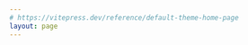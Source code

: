 ```yaml
---
# https://vitepress.dev/reference/default-theme-home-page
layout: page
---
```


<script>
export default {
  data() {
    return {
      observer: null,  // Store the intersection observer instance here
    };
  },
  mounted() {
    this.initObserver();
  },
  methods: {
    initObserver() {
      const options = {
        root: null, // observing relative to viewport
        threshold: 0.1, // trigger when 10% of the element is visible
        rootMargin: '0px'
      };

      this.observer = new IntersectionObserver((entries) => {
        entries.forEach(entry => {
          if (entry.isIntersecting) {
            entry.target.classList.add('element-visible');
            entry.target.classList.remove('element-hidden');
          }
        });
      }, options);

      // Select elements and start observing them
      const elements = document.querySelectorAll('.element-hidden');
      elements.forEach(element => this.observer.observe(element));
    }
  },
  beforeDestroy() {
    if (this.observer) {
      // Stop observing all elements
      this.observer.disconnect();
    }
  }
};
</script>

<section class="absolute top-0 left-0 right-0 h-72 z-[-1] opacity-80">
  <div style="animation-delay:0.8s; animation-duration:2s" class="fade-in bg-waves"></div>
</section>

<section class="flex flex-col items-center justify-center h-screen">
  <div class="text-center mx-auto inline-block">
    <div class="pb-6 text-4xl pointer-events-none leading-tight tracking-tight text-slate-600 dark:text-slate-400 font-semibold">
      Brendan Larsen
    </div>
    <div class="leading-tight tracking-tight z-10 text-4xl pb-6 bg-clip-text text-transparent bg-gradient-to-r from-[#AAABB8] to-[#2E9CCA] font-semibold relative">
      Scientist / Biologist
    </div>
    <p class="text-xl pb-6 leading-tight tracking-tight font-light text-slate-400 dark:text-slate-400">
      Studying the evolution of viruses.
    </p>
  </div>
</section>

<div class="h-1 bg-slate-600"></div>
<section class="bg-white/90 dark:bg-slate-700 backdrop-blur backdrop-filter p-6 lg:px-4">
    <nav class="flex items-center px-10 -space-x-2 justify-between text-slate-500 dark:text-slate-400 tracking-widest">
        <a class="inline-flex flex-1 justify-center hover:text-sky-500 hover:font-bold" href="#section-1">Current</a>
        <a class="inline-flex flex-1 justify-center hover:text-sky-500 hover:font-bold" href="#section-2">Past</a>
        <a class="inline-flex flex-1 justify-center hover:text-sky-500 hover:font-bold" href="#section-3">Interests</a>
    </nav>
</section>
<div class="h-1 bg-slate-600"></div>




<section id="section-1"> 
  <div class="lg:px-4">
    <div class="rounded-md lg:rounded-2xl px-6 py-24 lg:p-12 relative bg-slate-800">
      <div class="absolute top-2 left-2 lg:top-6 lg:left-6 text-white text-4xl font-extrabold">Current Projects</div>
      <div class="absolute top-12 left-2 lg:top-20 lg:left-6 text-slate-400 text-lg lg:text-2xl">Deep Mutational Scanning of the Nipah Receptor Binding Protein</div>
      <div class="container pt-6 lg:pt-20">
        <div class="grid grid-cols-2 gap-8 text-slate-600 dark:text-slate-400 text-sm element-hidden">
          <a class="flex items-center justify-center h-full text-center text-md md:text-lg lg:text-2xl text-slate-400" href="https://dms-vep.org/Nipah_Malaysia_RBP_DMS/">
            <p class="m-2 leading-loose font-light">Nipah is a bat-borne virus that occasionally spills over into humans. The Nipah receptor binding protein attaches to cells to mediate entry into cells. I used deep mutational scanning to map the effects of nearly every mutation on cell entry and receptor binding.</p>
          </a>
          <div class="flex justify-center items-center ">
            <img src="/images/entry_tetramer_better.png" class="max-w-full max-h-96" alt="Entry Tetramer">
          </div>
          <div class="flex justify-center items-center ">
            <img src="/images/escape.png" class="max-w-full max-h-96" alt="Escape">
          </div>
          <div class="flex items-center justify-center h-full font-light text-center text-md lg:text-2xl text-slate-400">
            <p class="m-2 leading-loose">The receptor binding protein is also an important target of neutralizing antibodies, which can prevent disease. I mapped mutations that escape different monoclonal antibodies.</p>
          </div>
          <div class="mt-12 flex col-span-2 items-center justify-center h-full text-center">
            <div class="leading-tight tracking-tight z-10 text-2xl lg:text-4xl pb-6 bg-clip-text text-transparent bg-gradient-to-r from-[#AAABB8] to-red-500 font-semibold relative drop-shadow-xl">These data aid in the development of vaccines and antibody therapies by prospectively mapping which mutations are tolerated.</div>
          </div>
        </div>
      </div>
    </div>
  </div>
</section>

<section id="section-2" class="lg:px-4 overflow-hidden">
  <div class="rounded-md lg:rounded-2xl px-6 py-24 lg:p-12 relative ">
    <div class="absolute top-2 left-2 lg:top-4 lg:left-6 text-slate-600 text-2xl lg:text-4xl font-extrabold">Past Projects</div>
    <div class="absolute top-8 lg:top-16 left-2 lg:left-6 text-slate-600 text-lg lg:text-xl">Evolution and Diversity of Paramyxoviruses in Bats and Rodents</div>
    <div class="container pt-16 lg:pt-20 grid grid-cols-2 gap-8 text-slate-600 dark:text-slate-600 text-sm lg:text-base element-hidden">
      <a class="flex items-center justify-center text-center" href="https://dms-vep.org/Nipah_Malaysia_RBP_DMS/">
        <p class="m-2 leading-loose font-light">Nipah is a bat-borne virus that occasionally spills over into humans. The Nipah receptor binding protein attaches to cells to mediate entry into cells. I used deep mutational scanning to map the effects of nearly every mutation on cell entry and receptor binding.</p>
      </a>
      <div class="flex justify-center items-center">
        <img src="/images/entry_tetramer_better.png" class="max-w-full max-h-64 lg:max-h-96" alt="Entry Tetramer">
      </div>
      <div class="flex justify-center items-center">
        <img src="/images/escape.png" class="max-w-full max-h-64 lg:max-h-96" alt="Escape">
      </div>
      <div class="flex items-center justify-center text-center">
        <p class="m-2 leading-loose font-light">The receptor binding protein is also an important target of neutralizing antibodies, which can prevent disease. I mapped mutations that escape different monoclonal antibodies.</p>
      </div>
      <div class="mt-12 col-span-2 flex items-center justify-center text-center">
        <div class="leading-tight tracking-tight z-10 text-xl lg:text-3xl pb-6 bg-clip-text text-transparent bg-gradient-to-r from-[#AAABB8] to-slate-800 font-semibold relative drop-shadow-xl">These data aid in the development of vaccines and antibody therapies by prospectively mapping which mutations are tolerated.</div>
      </div>
    </div>
  </div>
</section>

<style scoped>
.fade-in {
  width: 100%;
  height: 100%;
  animation-delay: 0.6s;
  animation-duration: 1s;
}

.fade-in {
  opacity: 0;
  -webkit-animation: fade-in .5s ease;
  animation: fade-in .5s ease;
  -webkit-animation-fill-mode: forwards;
  animation-fill-mode: forwards;
}

.element-hidden {
  opacity: 0;
  transform: translateY(20px);
  transition: all 2.5s ease-out;
}

.element-visible {
  opacity: 1;
  transform: translateY(0);
  transition: all 2.5s ease-out;
}

</style>